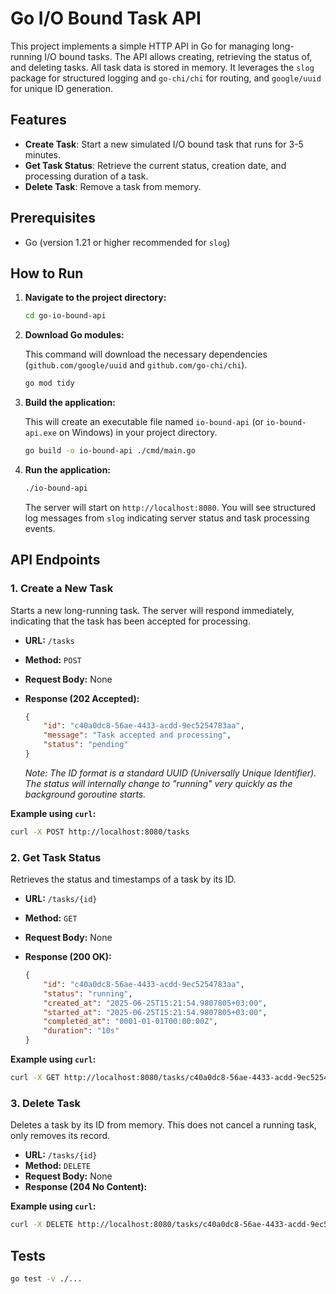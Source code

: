 # Go I/O Bound Task API

This project implements a simple HTTP API in Go for managing long-running I/O bound tasks. The API allows creating, retrieving the status of, and deleting tasks. All task data is stored in memory. It leverages the `slog` package for structured logging and `go-chi/chi` for routing, and `google/uuid` for unique ID generation.

## Features

* **Create Task**: Start a new simulated I/O bound task that runs for 3-5 minutes.
* **Get Task Status**: Retrieve the current status, creation date, and processing duration of a task.
* **Delete Task**: Remove a task from memory.

## Prerequisites

* Go (version 1.21 or higher recommended for `slog`)

## How to Run

1.  **Navigate to the project directory:**

    ```bash
    cd go-io-bound-api
    ```

2.  **Download Go modules:**

    This command will download the necessary dependencies (`github.com/google/uuid` and `github.com/go-chi/chi`).

    ```bash
    go mod tidy
    ```

3.  **Build the application:**

    This will create an executable file named `io-bound-api` (or `io-bound-api.exe` on Windows) in your project directory.

    ```bash
    go build -o io-bound-api ./cmd/main.go
    ```

4.  **Run the application:**

    ```bash
    ./io-bound-api
    ```

    The server will start on `http://localhost:8080`. You will see structured log messages from `slog` indicating server status and task processing events.

## API Endpoints

### 1. Create a New Task

Starts a new long-running task. The server will respond immediately, indicating that the task has been accepted for processing.

* **URL:** `/tasks`
* **Method:** `POST`
* **Request Body:** None
* **Response (202 Accepted):**

    ```json
    {
        "id": "c40a0dc8-56ae-4433-acdd-9ec5254783aa",
        "message": "Task accepted and processing",
        "status": "pending"
    }
    ```

  _Note: The ID format is a standard UUID (Universally Unique Identifier). The status will internally change to "running" very quickly as the background goroutine starts._

**Example using `curl`:**

```bash
curl -X POST http://localhost:8080/tasks
```

### 2. Get Task Status

Retrieves the status and timestamps of a task by its ID.

* **URL:** `/tasks/{id}`
* **Method:** `GET`
* **Request Body:** None
* **Response (200 OK):**

    ```json
    {
        "id": "c40a0dc8-56ae-4433-acdd-9ec5254783aa",
        "status": "running",
        "created_at": "2025-06-25T15:21:54.9807805+03:00",
        "started_at": "2025-06-25T15:21:54.9807805+03:00",
        "completed_at": "0001-01-01T00:00:00Z",
        "duration": "10s"
    }
    ```

**Example using `curl`:**

```bash
curl -X GET http://localhost:8080/tasks/c40a0dc8-56ae-4433-acdd-9ec5254783aa
```

### 3. Delete Task

Deletes a task by its ID from memory. This does not cancel a running task, only removes its record.
* **URL:** `/tasks/{id}`
* **Method:** `DELETE`
* **Request Body:** None
* **Response (204 No Content):**

**Example using `curl`:**

```bash
curl -X DELETE http://localhost:8080/tasks/c40a0dc8-56ae-4433-acdd-9ec5254783aa
```

## Tests

```bash
go test -v ./...
```